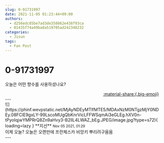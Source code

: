 ```yaml
---
slug: 0-91731997
date: 2021-11-05 01:23:44+09:00
authors:
  - d256edc85be7ad3de358862e438f93ca
  - 01435f74a49ba8a519705ad242348232
categories:
  - Jisun
tags:
  - Fan Post
---
```


# 0-91731997

<div class="post-container" markdown="1">
<div class="content-container md-sidebar__scrollwrap" markdown="1">

오늘은 어떤 향수를 사용하셨나요?

</div>
</div>

<div style="text-align: right;" markdown="1">
<a href="https://weverse.io/fromis9/fanpost/0-91731997" style="text-align: right;">:material-share:{.big-emoji}</a>
</div>
---

<div class="comments-container md-sidebar__scrollwrap" markdown="1">
<div class="comment" markdown="1">
<div class='id-container' markdown="1">
![](https://phinf.wevpstatic.net/MjAyNDEyMTlfMTE5/MDAxNzM0NTgzMjY0NDEy.08FClE9gxLY-99LscoMUgQbKnrVicLFFWSqmAi3eGLEg.hXV0n-tPyoIqjwYMPRrQ8Zn9aHvy3-B2llL4LWAZ_bEg.JPEG/image.jpg?type=s72){ loading=lazy }
**<span class="artist">지선</span>** <small>Nov 05 2021, 01:29</small><br>
</div>
<div class='comment-body' markdown="1">
이제 오늘? 오늘은 오랜만에 프란체스카 비앙키 뿌리려구욤욤
</div>
</div>
</div>
---
